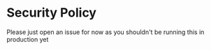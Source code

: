 # Security Policy

Please just open an issue for now as you shouldn't be running this in production yet
